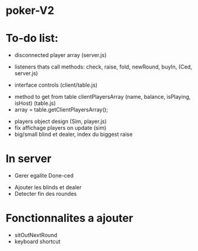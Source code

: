 # poker-V2

# To-do list:
- disconnected player array (server.js)
* listeners thats call methods: check, raise, fold, newRound, buyIn, (Ced, server.js)
- interface controls (client/table.js)
* method to get from table clientPlayersArray (name, balance, isPlaying, isHost) (table.js)
* array = table.getClientPlayersArray();
- players object design (Sim, player.js)
- fix affichage players on update (sim)
- big/small blind et dealer, index du biggest raise

# In server
 * Gerer egalite Done-ced
 - Ajouter les blinds et dealer
 - Detecter fin des roundes

# Fonctionnalites a ajouter
- sitOutNextRound
- keyboard shortcut

